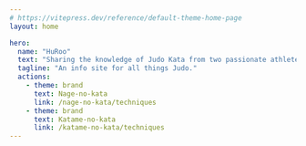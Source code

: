 ```yaml
---
# https://vitepress.dev/reference/default-theme-home-page
layout: home

hero:
  name: "HuRoo"
  text: "Sharing the knowledge of Judo Kata from two passionate athletes."
  tagline: "An info site for all things Judo."
  actions:
    - theme: brand
      text: Nage-no-kata
      link: /nage-no-kata/techniques
    - theme: brand
      text: Katame-no-kata
      link: /katame-no-kata/techniques
---
```



